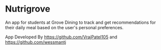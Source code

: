 # Nutrigrove
An app for students at Grove Dining to track and get recommendations for their daily meal based on the user's personal preferences.

App Developed By https://github.com/VrajPatel105 and https://github.com/wessmantj
